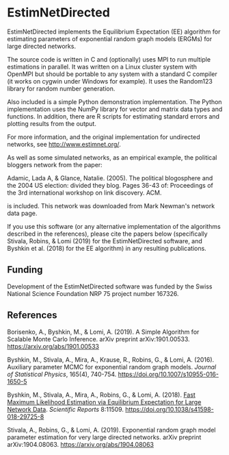 # EstimNetDirected

EstimNetDirected implements the Equilibrium Expectation (EE) algorithm for estimating parameters of exponential random graph models (ERGMs) for large directed networks.

The source code is written in C and (optionally) uses MPI to run multiple estimations in parallel. It was written on a Linux cluster system with OpenMPI but should be portable to any system with a standard C compiler (it works on cygwin under Windows for example). It uses the Random123 library for random number generation. 

Also included is a simple Python demonstration implementation. The Python implementation uses the NumPy library for vector and matrix data types and functions. In addition, there are R scripts for estimating standard errors and plotting results from the output.

For more information, and the original implementation for undirected networks, see http://www.estimnet.org/.

As well as some simulated networks, as an empirical example, the political bloggers network from the paper:

Adamic, Lada A, & Glance, Natalie. (2005). The political blogosphere and the 2004 US election: divided they blog. Pages 36-43 of: Proceedings of the 3rd international workshop on link discovery. ACM.

is included. This network was downloaded from Mark Newman's network data page.

If you use this software (or any alternative implementation of the algorithms described in the references), please cite the papers below (specifically Stivala, Robins, & Lomi (2019) for the EstimNetDirected software, and Byshkin et al. (2018) for the EE algorithm) in any resulting publications.

## Funding

Development of the EstimNetDirected software was funded by the Swiss National Science Foundation NRP 75 project number 167326.

## References

Borisenko, A., Byshkin, M., & Lomi, A. (2019). A Simple Algorithm for Scalable Monte Carlo Inference. arXiv preprint arXiv:1901.00533. https://arxiv.org/abs/1901.00533

Byshkin, M., Stivala, A., Mira, A., Krause, R., Robins, G., & Lomi, A. (2016). Auxiliary parameter MCMC for exponential random graph models. *Journal of Statistical Physics*, 165(4), 740-754. https://doi.org/10.1007/s10955-016-1650-5

Byshkin, M., Stivala, A., Mira, A., Robins, G., & Lomi, A. (2018). [Fast Maximum Likelihood Estimation via Equilibrium Expectation for Large Network Data](https://www.nature.com/articles/s41598-018-29725-8). *Scientific Reports* 8:11509. https://doi.org/10.1038/s41598-018-29725-8

Stivala, A., Robins, G., & Lomi, A. (2019). Exponential random graph model parameter estimation for very large directed networks. arXiv preprint arXiv:1904.08063. https://arxiv.org/abs/1904.08063

